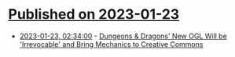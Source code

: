 # [Published on 2023-01-23](index.md)

* [2023-01-23, 02:34:00](https://soylentnews.org/article.pl?sid=23/01/22/0130213&from=rss) - [Dungeons & Dragons' New OGL Will be 'Irrevocable' and Bring Mechanics to Creative Commons](https://soylentnews.org/article.pl?sid=23/01/22/0130213&from=rss)

